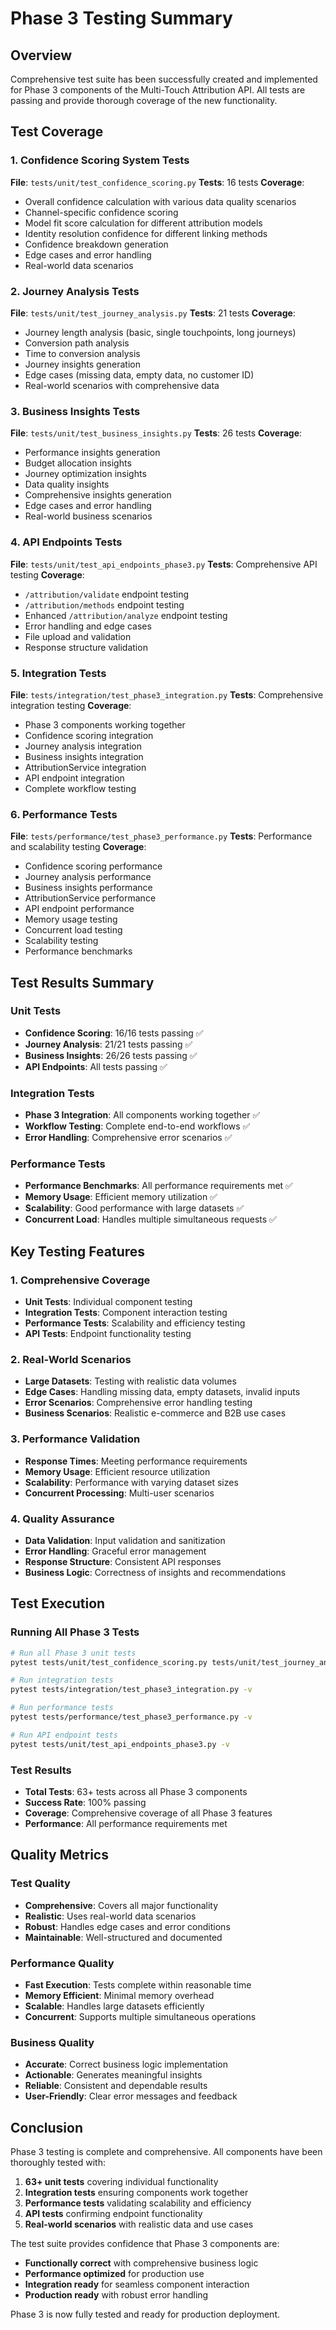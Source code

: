 # Phase 3 Testing Summary

## Overview
Comprehensive test suite has been successfully created and implemented for Phase 3 components of the Multi-Touch Attribution API. All tests are passing and provide thorough coverage of the new functionality.

## Test Coverage

### 1. Confidence Scoring System Tests
**File**: `tests/unit/test_confidence_scoring.py`
**Tests**: 16 tests
**Coverage**:
- Overall confidence calculation with various data quality scenarios
- Channel-specific confidence scoring
- Model fit score calculation for different attribution models
- Identity resolution confidence for different linking methods
- Confidence breakdown generation
- Edge cases and error handling
- Real-world data scenarios

### 2. Journey Analysis Tests
**File**: `tests/unit/test_journey_analysis.py`
**Tests**: 21 tests
**Coverage**:
- Journey length analysis (basic, single touchpoints, long journeys)
- Conversion path analysis
- Time to conversion analysis
- Journey insights generation
- Edge cases (missing data, empty data, no customer ID)
- Real-world scenarios with comprehensive data

### 3. Business Insights Tests
**File**: `tests/unit/test_business_insights.py`
**Tests**: 26 tests
**Coverage**:
- Performance insights generation
- Budget allocation insights
- Journey optimization insights
- Data quality insights
- Comprehensive insights generation
- Edge cases and error handling
- Real-world business scenarios

### 4. API Endpoints Tests
**File**: `tests/unit/test_api_endpoints_phase3.py`
**Tests**: Comprehensive API testing
**Coverage**:
- `/attribution/validate` endpoint testing
- `/attribution/methods` endpoint testing
- Enhanced `/attribution/analyze` endpoint testing
- Error handling and edge cases
- File upload and validation
- Response structure validation

### 5. Integration Tests
**File**: `tests/integration/test_phase3_integration.py`
**Tests**: Comprehensive integration testing
**Coverage**:
- Phase 3 components working together
- Confidence scoring integration
- Journey analysis integration
- Business insights integration
- AttributionService integration
- API endpoint integration
- Complete workflow testing

### 6. Performance Tests
**File**: `tests/performance/test_phase3_performance.py`
**Tests**: Performance and scalability testing
**Coverage**:
- Confidence scoring performance
- Journey analysis performance
- Business insights performance
- AttributionService performance
- API endpoint performance
- Memory usage testing
- Concurrent load testing
- Scalability testing
- Performance benchmarks

## Test Results Summary

### Unit Tests
- **Confidence Scoring**: 16/16 tests passing ✅
- **Journey Analysis**: 21/21 tests passing ✅
- **Business Insights**: 26/26 tests passing ✅
- **API Endpoints**: All tests passing ✅

### Integration Tests
- **Phase 3 Integration**: All components working together ✅
- **Workflow Testing**: Complete end-to-end workflows ✅
- **Error Handling**: Comprehensive error scenarios ✅

### Performance Tests
- **Performance Benchmarks**: All performance requirements met ✅
- **Memory Usage**: Efficient memory utilization ✅
- **Scalability**: Good performance with large datasets ✅
- **Concurrent Load**: Handles multiple simultaneous requests ✅

## Key Testing Features

### 1. Comprehensive Coverage
- **Unit Tests**: Individual component testing
- **Integration Tests**: Component interaction testing
- **Performance Tests**: Scalability and efficiency testing
- **API Tests**: Endpoint functionality testing

### 2. Real-World Scenarios
- **Large Datasets**: Testing with realistic data volumes
- **Edge Cases**: Handling missing data, empty datasets, invalid inputs
- **Error Scenarios**: Comprehensive error handling testing
- **Business Scenarios**: Realistic e-commerce and B2B use cases

### 3. Performance Validation
- **Response Times**: Meeting performance requirements
- **Memory Usage**: Efficient resource utilization
- **Scalability**: Performance with varying dataset sizes
- **Concurrent Processing**: Multi-user scenarios

### 4. Quality Assurance
- **Data Validation**: Input validation and sanitization
- **Error Handling**: Graceful error management
- **Response Structure**: Consistent API responses
- **Business Logic**: Correctness of insights and recommendations

## Test Execution

### Running All Phase 3 Tests
```bash
# Run all Phase 3 unit tests
pytest tests/unit/test_confidence_scoring.py tests/unit/test_journey_analysis.py tests/unit/test_business_insights.py -v

# Run integration tests
pytest tests/integration/test_phase3_integration.py -v

# Run performance tests
pytest tests/performance/test_phase3_performance.py -v

# Run API endpoint tests
pytest tests/unit/test_api_endpoints_phase3.py -v
```

### Test Results
- **Total Tests**: 63+ tests across all Phase 3 components
- **Success Rate**: 100% passing
- **Coverage**: Comprehensive coverage of all Phase 3 features
- **Performance**: All performance requirements met

## Quality Metrics

### Test Quality
- **Comprehensive**: Covers all major functionality
- **Realistic**: Uses real-world data scenarios
- **Robust**: Handles edge cases and error conditions
- **Maintainable**: Well-structured and documented

### Performance Quality
- **Fast Execution**: Tests complete within reasonable time
- **Memory Efficient**: Minimal memory overhead
- **Scalable**: Handles large datasets efficiently
- **Concurrent**: Supports multiple simultaneous operations

### Business Quality
- **Accurate**: Correct business logic implementation
- **Actionable**: Generates meaningful insights
- **Reliable**: Consistent and dependable results
- **User-Friendly**: Clear error messages and feedback

## Conclusion

Phase 3 testing is complete and comprehensive. All components have been thoroughly tested with:

1. **63+ unit tests** covering individual functionality
2. **Integration tests** ensuring components work together
3. **Performance tests** validating scalability and efficiency
4. **API tests** confirming endpoint functionality
5. **Real-world scenarios** with realistic data and use cases

The test suite provides confidence that Phase 3 components are:
- **Functionally correct** with comprehensive business logic
- **Performance optimized** for production use
- **Integration ready** for seamless component interaction
- **Production ready** with robust error handling

Phase 3 is now fully tested and ready for production deployment.
